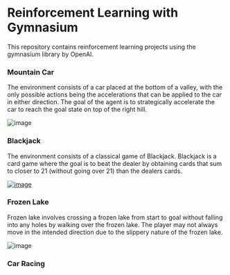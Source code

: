 # Reinforcement Learning with Gymnasium

This repository contains reinforcement learning projects using the gymnasium library by OpenAI.

### Mountain Car
The environment consists of a car placed at the bottom of a valley, with the only possible actions being the accelerations that can be applied to the car in either direction. The goal of the agent is to strategically accelerate the car to reach the goal state on top of the right hill. 

![image](https://github.com/user-attachments/assets/e8a00e91-89b4-4550-bbd3-46458ded18eb)


### Blackjack
The environment consists of a classical game of Blackjack. Blackjack is a card game where the goal is to beat the dealer by obtaining cards that sum to closer to 21 (without going over 21) than the dealers cards.

[![image](https://gymnasium.farama.org/_images/blackjack1.gif)](https://gymnasium.farama.org/_images/blackjack1.gif)


### Frozen Lake
Frozen lake involves crossing a frozen lake from start to goal without falling into any holes by walking over the frozen lake. The player may not always move in the intended direction due to the slippery nature of the frozen lake.

![image](https://github.com/user-attachments/assets/5fadd325-7da1-4142-91c6-42c0fc840957)


### Car Racing
